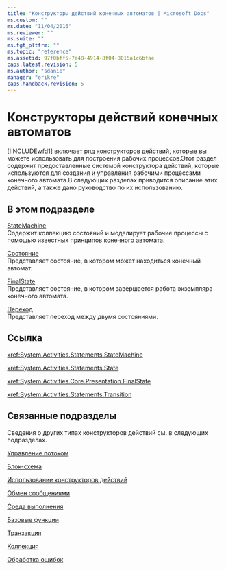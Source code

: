 ```yaml
---
title: "Конструкторы действий конечных автоматов | Microsoft Docs"
ms.custom: ""
ms.date: "11/04/2016"
ms.reviewer: ""
ms.suite: ""
ms.tgt_pltfrm: ""
ms.topic: "reference"
ms.assetid: 97f0bff5-7e48-4914-8f04-8015a1c6bfae
caps.latest.revision: 5
ms.author: "sdanie"
manager: "erikre"
caps.handback.revision: 5
---
```

# Конструкторы действий конечных автоматов
[!INCLUDE[wfd1](../workflow-designer/includes/wfd1_md.md)] включает ряд конструкторов действий, которые вы можете использовать для построения рабочих процессов.Этот раздел содержит предоставленные системой конструктора действий, которые используются для создания и управления рабочими процессами конечного автомата.В следующих разделах приводится описание этих действий, а также дано руководство по их использованию.  
  
## В этом подразделе  
 [StateMachine](../workflow-designer/statemachine-activity-designer.md)  
 Содержит коллекцию состояний и моделирует рабочие процессы с помощью известных принципов конечного автомата.  
  
 [Состояние](../workflow-designer/state-activity-designer.md)  
 Представляет состояние, в котором может находиться конечный автомат.  
  
 [FinalState](../workflow-designer/finalstate-activity-designer.md)  
 Представляет состояние, в котором завершается работа экземпляра конечного автомата.  
  
 [Переход](../workflow-designer/transition-activity-designer.md)  
 Представляет переход между двумя состояниями.  
  
## Ссылка  
 <xref:System.Activities.Statements.StateMachine>  
  
 <xref:System.Activities.Statements.State>  
  
 <xref:System.Activities.Core.Presentation.FinalState>  
  
 <xref:System.Activities.Statements.Transition>  
  
## Связанные подразделы  
 Сведения о других типах конструкторов действий см. в следующих подразделах.  
  
 [Управление потоком](../workflow-designer/control-flow-activity-designers.md)  
  
 [Блок\-схема](../workflow-designer/flowchart-activity-designers.md)  
  
 [Использование конструкторов действий](../workflow-designer/using-the-activity-designers.md)  
  
 [Обмен сообщениями](../workflow-designer/messaging-activity-designers.md)  
  
 [Среда выполнения](../workflow-designer/runtime-activity-designers.md)  
  
 [Базовые функции](../workflow-designer/primitives-activity-designers.md)  
  
 [Транзакция](../workflow-designer/transaction-activity-designers.md)  
  
 [Коллекция](../workflow-designer/collection-activity-designers.md)  
  
 [Обработка ошибок](../workflow-designer/error-handling-activity-designers.md)